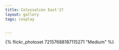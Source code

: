```yaml
---
title: Colossalcon East'17
layout: gallery
tags: cosplay


---
```


{% flickr_photoset 72157688187115271 "Medium" %}